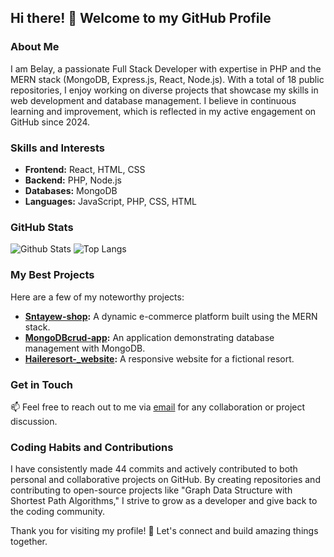 ## Hi there! 👋 Welcome to my GitHub Profile

### About Me

I am Belay, a passionate Full Stack Developer with expertise in PHP and the MERN stack (MongoDB, Express.js, React, Node.js). With a total of 18 public repositories, I enjoy working on diverse projects that showcase my skills in web development and database management. I believe in continuous learning and improvement, which is reflected in my active engagement on GitHub since 2024.

### Skills and Interests

- **Frontend:** React, HTML, CSS
- **Backend:** PHP, Node.js
- **Databases:** MongoDB
- **Languages:** JavaScript, PHP, CSS, HTML

### GitHub Stats

![Github Stats](https://github-readme-stats.vercel.app/api?username=Belasoftengg)
![Top Langs](https://github-readme-stats.vercel.app/api/top-langs/?username=Belasoftengg)

### My Best Projects

Here are a few of my noteworthy projects:

- **[Sntayew-shop](https://github.com/Belasoftengg/Sntayew-shop):** A dynamic e-commerce platform built using the MERN stack.
- **[MongoDBcrud-app](https://github.com/Belasoftengg/MongoDBcrud-app):** An application demonstrating database management with MongoDB.
- **[Haileresort-_website](https://github.com/Belasoftengg/Haileresort-_website):** A responsive website for a fictional resort.

### Get in Touch

📫 Feel free to reach out to me via [email](mailto:belasofteng@mail.com) for any collaboration or project discussion.

### Coding Habits and Contributions

I have consistently made 44 commits and actively contributed to both personal and collaborative projects on GitHub. By creating repositories and contributing to open-source projects like "Graph Data Structure with Shortest Path Algorithms," I strive to grow as a developer and give back to the coding community.

Thank you for visiting my profile! 🚀 Let's connect and build amazing things together.
